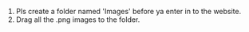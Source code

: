 1. Pls create a folder named 'Images' before ya enter in to the website.
2. Drag all the .png images to the folder.
